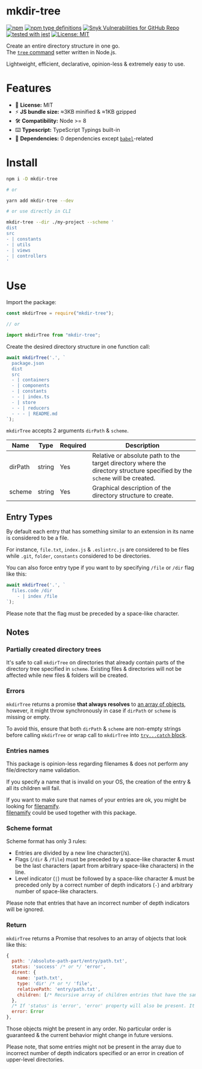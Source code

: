 # mkdir-tree
[![npm](https://img.shields.io/npm/v/mkdir-tree)](https://www.npmjs.com/package/mkdir-tree)
[![npm type definitions](https://img.shields.io/npm/types/mkdir-tree)](https://www.npmjs.com/package/mkdir-tree)
[![Snyk Vulnerabilities for GitHub Repo](https://img.shields.io/snyk/vulnerabilities/github/Uzwername/directory-tree-from-scheme)](https://www.npmjs.com/package/mkdir-tree)
[![tested with jest](https://img.shields.io/badge/tested_with-jest-99424f.svg)](https://github.com/facebook/jest)
[![License: MIT](https://img.shields.io/badge/License-MIT-yellow.svg)](https://github.com/Uzwername/directory-tree-from-scheme/blob/master/LICENSE)

Create an entire directory structure in one go.<br />The [`tree` command](https://en.wikipedia.org/wiki/Tree_(command)) setter written in Node.js.

Lightweight, efficient, declarative, opinion-less & extremely easy to use.

# Features

+ 📜 **License:** MIT
+ ⚡️ **JS bundle size:** ≈3KB minified & ≈1KB gzipped
+ 🛠 **Compatibility:** Node >= 8
+ ⌨️ **Typescript:** TypeScript Typings built-in
+ 🧰 **Dependencies:** 0 dependencies except [`babel`](https://babeljs.io/)-related

# Install

```sh
npm i -D mkdir-tree

# or

yarn add mkdir-tree --dev

# or use directly in CLI

mkdir-tree --dir ./my-project --scheme '
dist
src
- | constants
- | utils
- | views
- | controllers
'
```

# Use

Import the package:
```js
const mkdirTree = require("mkdir-tree");

// or 

import mkdirTree from "mkdir-tree";
```

Create the desired directory structure in one function call:
```js
await mkdirTree('.', `
  package.json
  dist
  src
  - | containers
  - | components
  - | constants
  - - | index.ts
  - | store
  - - | reducers
  - - - | README.md  
`);
```

`mkdirTree` accepts 2 arguments `dirPath` & `scheme`.

| Name      | Type                 | Required | Description                                                                                           |
| --------- | -------------------- | -------- | ----------------------------------------------------------------------------------------------------- |
| dirPath | string | Yes      | Relative or absolute path to the target directory where the directory structure specified by the `scheme` will be created. |
| scheme     | string               | Yes       | Graphical description of the directory structure to create. |

## Entry Types

By default each entry that has something similar to an extension in its name is considered to be a file.

For instance, `file.txt`, `index.js` & `.eslintrc.js` are considered to be files while `.git`, `folder`, `constants` considered to be directories.

You can also force entry type if you want to by specifying `/file` or `/dir` flag like this:

```js
await mkdirTree('.', `
  files.code /dir
    - | index /file 
`);
```

Please note that the flag must be preceded by a space-like character.

## Notes

### Partially created directory trees

It's safe to call `mkdirTree` on directories that already contain parts of the directory tree specified in `scheme`.
Existing files & directories will not be affected while new files & folders will be created.

### Errors

`mkdirTree` returns a promise **that always resolves** to [an array of objects](#return), however, it might throw synchronously in case if `dirPath` or `scheme` is missing or empty.

To avoid this, ensure that both `dirPath` & `scheme` are non-empty strings before calling `mkdirTree` or wrap call to `mkdirTree` into [`try...catch` block](https://developer.mozilla.org/en-US/docs/Web/JavaScript/Reference/Statements/try...catch).

### Entries names

This package is opinion-less regarding filenames & does not perform any file/directory name validation.

If you specify a name that is invalid on your OS, the creation of the entry & all its children will fail.

If you want to make sure that names of your entries are ok, you might be looking for [filenamify](https://www.npmjs.com/package/filenamify).<br />[filenamify](https://www.npmjs.com/package/filenamify) could be used together with this package.

### Scheme format

Scheme format has only 3 rules:

+ Entries are divided by a new line character(/s).
+ Flags (`/dir` & `/file`) must be preceded by a space-like character & must be the last characters (apart from arbitrary space-like characters) in the line.
+ Level indicator (`|`) must be followed by a space-like character & must be preceded only by a correct number of depth indicators (`-`) and arbitrary number of space-like characters.

Please note that entries that have an incorrect number of depth indicators will be ignored.

### Return

`mkdirTree` returns a Promise that resolves to an array of objects that look like this:

```js
{
  path: '/absolute-path-part/entry/path.txt',
  status: 'success' /* or */ 'error',
  dirent: {
    name: 'path.txt',
    type: 'dir' /* or */ 'file',
    relativePath: 'entry/path.txt',
    children: [/* Recursive array of children entries that have the same shape as "dirent" property */]
  },
  /* If 'status' is 'error', 'error' property will also be present. It will contain the error that happened while trying to create the entry. */
  error: Error
},
```

Those objects might be present in any order. No particular order is guaranteed & the current behavior might change in future versions.

Please note, that some entries might not be present in the array due to incorrect number of depth indicators specified or an error in creation of upper-level directories. 